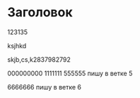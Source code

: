 # Заголовок



123135

ksjhkd

skjb,cs,k2837982792

000000000
1111111
555555 пишу в ветке 5





6666666 пишу в ветке 6
